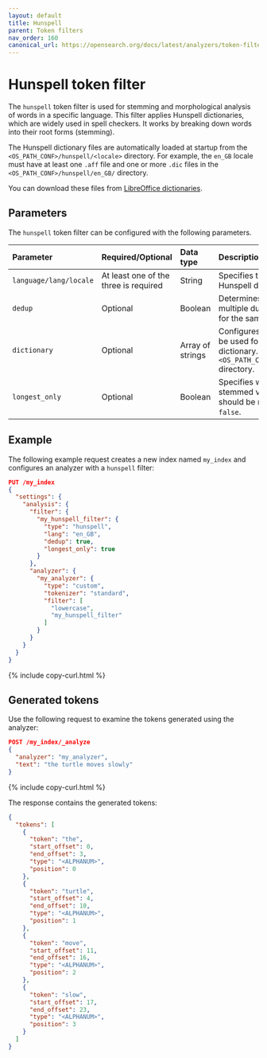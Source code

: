 ```yaml
---
layout: default
title: Hunspell
parent: Token filters
nav_order: 160
canonical_url: https://opensearch.org/docs/latest/analyzers/token-filters/hunspell/
---
```


# Hunspell token filter

The `hunspell` token filter is used for stemming and morphological analysis of words in a specific language. This filter applies Hunspell dictionaries, which are widely used in spell checkers. It works by breaking down words into their root forms (stemming).

The Hunspell dictionary files are automatically loaded at startup from the `<OS_PATH_CONF>/hunspell/<locale>` directory. For example, the `en_GB` locale must have at least one `.aff` file and one or more `.dic` files in the `<OS_PATH_CONF>/hunspell/en_GB/` directory.

You can download these files from [LibreOffice dictionaries](https://github.com/LibreOffice/dictionaries).

## Parameters

The `hunspell` token filter can be configured with the following parameters.

Parameter | Required/Optional | Data type | Description
:--- | :--- | :--- | :--- 
`language/lang/locale` | At least one of the three is required | String | Specifies the language for the Hunspell dictionary.
`dedup` | Optional | Boolean | Determines whether to remove multiple duplicate stemming terms for the same token. Default is `true`.
`dictionary` | Optional | Array of strings | Configures the dictionary files to be used for the Hunspell dictionary. Default is all files in the `<OS_PATH_CONF>/hunspell/<locale>` directory.
`longest_only` | Optional | Boolean | Specifies whether only the longest stemmed version of the token should be returned. Default is `false`.

## Example

The following example request creates a new index named `my_index` and configures an analyzer with a `hunspell` filter:

```json
PUT /my_index
{
  "settings": {
    "analysis": {
      "filter": {
        "my_hunspell_filter": {
          "type": "hunspell",
          "lang": "en_GB",
          "dedup": true,
          "longest_only": true
        }
      },
      "analyzer": {
        "my_analyzer": {
          "type": "custom",
          "tokenizer": "standard",
          "filter": [
            "lowercase",
            "my_hunspell_filter"
          ]
        }
      }
    }
  }
}
```
{% include copy-curl.html %}

## Generated tokens

Use the following request to examine the tokens generated using the analyzer:

```json
POST /my_index/_analyze
{
  "analyzer": "my_analyzer",
  "text": "the turtle moves slowly"
}
```
{% include copy-curl.html %}

The response contains the generated tokens:

```json
{
  "tokens": [
    {
      "token": "the",
      "start_offset": 0,
      "end_offset": 3,
      "type": "<ALPHANUM>",
      "position": 0
    },
    {
      "token": "turtle",
      "start_offset": 4,
      "end_offset": 10,
      "type": "<ALPHANUM>",
      "position": 1
    },
    {
      "token": "move",
      "start_offset": 11,
      "end_offset": 16,
      "type": "<ALPHANUM>",
      "position": 2
    },
    {
      "token": "slow",
      "start_offset": 17,
      "end_offset": 23,
      "type": "<ALPHANUM>",
      "position": 3
    }
  ]
}
```
